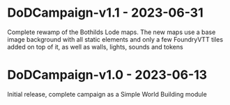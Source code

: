 # DoDCampaign-v1.1 - 2023-06-31
Complete rewamp of the Bothilds Lode maps. The new maps use a base image background with all static elements and only a few FoundryVTT tiles added on top of it, as well as walls, lights, sounds and tokens

# DoDCampaign-v1.0 - 2023-06-13
Initial release, complete campaign as a Simple World Building module
